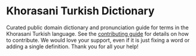 
# Khorasani Turkish Dictionary

Curated public domain dictionary and pronunciation guide for terms in the Khorasani Turkish language. See the [contributing guide](https://github.com/drumworkteam/term/blob/make/.github/contributing.md) for details on how to contribute. We would love your support, even if it is just fixing a word or adding a single definition. Thank you for all your help!